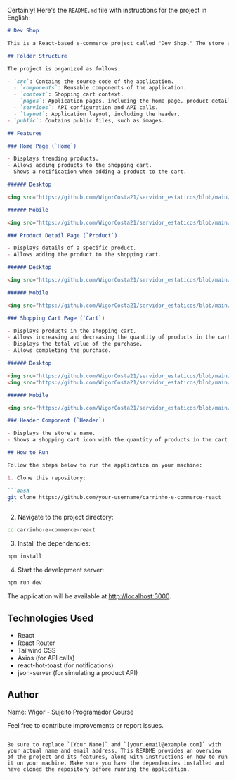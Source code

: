 Certainly! Here's the `README.md` file with instructions for the project in English:

````markdown
# Dev Shop

This is a React-based e-commerce project called "Dev Shop." The store allows users to view products, add them to the shopping cart, and complete the purchase.

## Folder Structure

The project is organized as follows:

- `src`: Contains the source code of the application.
  - `components`: Reusable components of the application.
  - `context`: Shopping cart context.
  - `pages`: Application pages, including the home page, product detail page, and shopping cart page.
  - `services`: API configuration and API calls.
  - `layout`: Application layout, including the header.
- `public`: Contains public files, such as images.

## Features

### Home Page (`Home`)

- Displays trending products.
- Allows adding products to the shopping cart.
- Shows a notification when adding a product to the cart.

###### Desktop

<img src="https://github.com/WigorCosta21/servidor_estaticos/blob/main/home-shopping-cart.jpg?raw=true" alt="home shopping cart">

###### Mobile

<img src="https://github.com/WigorCosta21/servidor_estaticos/blob/main/shopping-cart.jpg?raw=true" alt=" home shopping cart mobile">

### Product Detail Page (`Product`)

- Displays details of a specific product.
- Allows adding the product to the shopping cart.

###### Desktop

<img src="https://github.com/WigorCosta21/servidor_estaticos/blob/main/product-shopping-cart.jpg?raw=true" alt="Product details">

###### Mobile

<img src="https://github.com/WigorCosta21/servidor_estaticos/blob/main/product-shopping-cart-mobile.jpg?raw=true" alt=" Product details mobile">

### Shopping Cart Page (`Cart`)

- Displays products in the shopping cart.
- Allows increasing and decreasing the quantity of products in the cart.
- Displays the total value of the purchase.
- Allows completing the purchase.

###### Desktop

<img src="https://github.com/WigorCosta21/servidor_estaticos/blob/main/empty-shopping-cart.jpg?raw=true" alt="Empty shopping cart">
<img src="https://github.com/WigorCosta21/servidor_estaticos/blob/main/shopping-cart.jpg?raw=true" alt="Shopping cart">

###### Mobile

<img src="https://github.com/WigorCosta21/servidor_estaticos/blob/main/shopping-cart-mobile.jpg?raw=true" alt=" Shopping cart mobile">

### Header Component (`Header`)

- Displays the store's name.
- Shows a shopping cart icon with the quantity of products in the cart.

## How to Run

Follow the steps below to run the application on your machine:

1. Clone this repository:

```bash
git clone https://github.com/your-username/carrinho-e-commerce-react
```
````

2. Navigate to the project directory:

```bash
cd carrinho-e-commerce-react
```

3. Install the dependencies:

```bash
npm install
```

4. Start the development server:

```bash
npm run dev
```

The application will be available at [http://localhost:3000](http://localhost:3000).

## Technologies Used

- React
- React Router
- Tailwind CSS
- Axios (for API calls)
- react-hot-toast (for notifications)
- json-server (for simulating a product API)

## Author

Name: Wigor - Sujeito Programador Course

Feel free to contribute improvements or report issues.

```

Be sure to replace `[Your Name]` and `[your.email@example.com]` with your actual name and email address. This README provides an overview of the project and its features, along with instructions on how to run it on your machine. Make sure you have the dependencies installed and have cloned the repository before running the application.
```
